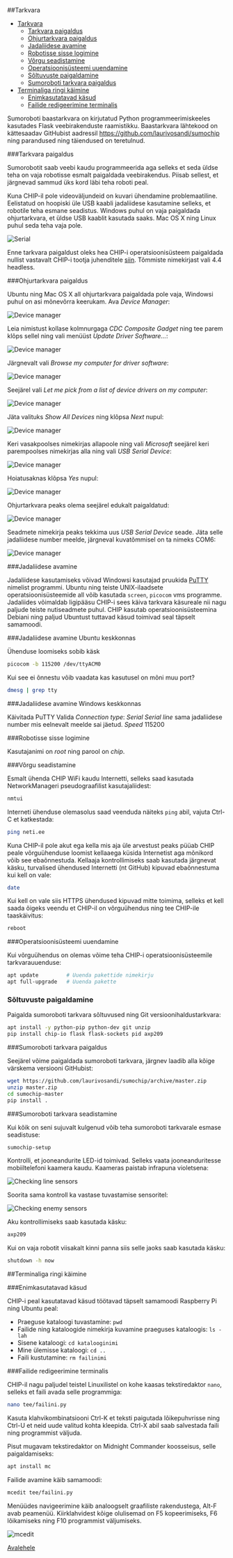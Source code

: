 ##Tarkvara
* [Tarkvara](#tarkvara)
    * [Tarkvara paigaldus](#tarkvara-paigaldus)
    * [Ohjurtarkvara paigaldus](#ohjurtarkvara-paigaldus)
    * [Jadaliidese avamine](#jadaliidese-avamine)
    * [Robotisse sisse logimine](#robotisse-sisse-logimine)
    * [Võrgu seadistamine](#võrgu-seadistamine)
    * [Operatsioonisüsteemi uuendamine](#operatsioonisüsteemi-uuendamine)
    * [Sõltuvuste paigaldamine](#sõltuvuste-paigaldamine)
    * [Sumoroboti tarkvara paigaldus](#sumoroboti-tarkvara-paigaldus)
* [Terminaliga ringi käimine](#robot-valmis)
    * [Enimkasutatavad käsud](#enimkasutatavad-käsud)
    * [Failide redigeerimine terminalis](#failide-redigeerimine-terminalis)
    


Sumoroboti baastarkvara on kirjutatud Python programmeerimiskeeles kasutades Flask veebirakenduste raamistikku. Baastarkvara lähtekood on kättesaadav GitHubist aadressil https://github.com/laurivosandi/sumochip ning parandused ning täiendused on teretulnud.


###Tarkvara paigaldus

Sumorobotit saab veebi kaudu programmeerida aga selleks et seda üldse teha on vaja robotisse esmalt paigaldada veebirakendus. Piisab sellest, et järgnevad sammud üks kord läbi teha roboti peal.

Kuna CHIP-il pole videoväljundeid on kuvari ühendamine problemaatiline. Eelistatud on hoopiski üle USB kaabli jadaliidese kasutamine selleks, et robotile teha esmane seadistus. Windows puhul on vaja paigaldada ohjurtarkvara, et üldse USB kaablit kasutada saaks. Mac OS X ning Linux puhul seda teha vaja pole.

![Serial](../img/kit/62-connecting-via-usb.jpg)

Enne tarkvara paigaldust oleks hea CHIP-i operatsioonisüsteem paigaldada nullist vastavalt CHIP-i tootja
juhenditele [siin](http://flash.getchip.com/). Tõmmiste nimekirjast vali 4.4 headless.

###Ohjurtarkvara paigaldus

Ubuntu ning Mac OS X all ohjurtarkvara paigaldada pole vaja, Windowsi puhul on asi mõnevõrra keerukam. Ava *Device Manager*:

![Device manager](../img/usbser/01.png)

Leia nimistust kollase kolmnurgaga *CDC Composite Gadget* ning tee parem klõps sellel ning vali menüüst *Update Driver Software...*:

![Device manager](../img/usbser/02.png)

Järgnevalt vali *Browse my computer for driver software*:

![Device manager](../img/usbser/03.png)

Seejärel vali *Let me pick from a list of device drivers on my computer*:

![Device manager](../img/usbser/04.png)

Jäta valituks *Show All Devices* ning klõpsa *Next* nupul:

![Device manager](../img/usbser/05.png)

Keri vasakpoolses nimekirjas allapoole ning vali *Microsoft* seejärel keri parempoolses nimekirjas alla ning vali *USB Serial Device*:

![Device manager](../img/usbser/06.png)

Hoiatusaknas klõpsa *Yes* nupul:

![Device manager](../img/usbser/07.png)

Ohjurtarkvara peaks olema seejärel edukalt paigaldatud:

![Device manager](../img/usbser/08.png)

Seadmete nimekirja peaks tekkima uus *USB Serial Device* seade. Jäta selle jadaliidese number meelde, järgneval kuvatõmmisel on ta nimeks COM6:

![Device manager](../img/usbser/09.png)


###Jadaliidese avamine

Jadaliidese kasutamiseks võivad Windowsi kasutajad pruukida [PuTTY](http://www.chiark.greenend.org.uk/~sgtatham/putty/download.html) nimelist programmi. 
Ubuntu ning teiste UNIX-ilaadsete operatsioonisüsteemide all võib kasutada `screen`, `picocom` vms programme. 
Jadaliides võimaldab ligipääsu CHIP-i sees käiva tarkvara käsureale nii nagu paljude teiste nutiseadmete puhul. 
CHIP kasutab operatsioonisüsteemina Debiani ning paljud Ubuntust tuttavad käsud toimivad seal täpselt samamoodi.


###Jadaliidese avamine Ubuntu keskkonnas

Ühenduse loomiseks sobib käsk 
```bash
picocom -b 115200 /dev/ttyACM0
```
Kui see ei õnnestu võib vaadata kas kasutusel on mõni muu port?
```bash
dmesg | grep tty
```

###Jadaliidese avamine Windows keskkonnas

Käivitada PuTTY
Valida *Connection type*:
*Serial*
*Serial line* sama jadaliidese number mis eelnevalt meelde sai jäetud.
*Speed* 115200

###Robotisse sisse logimine

Kasutajanimi on *root* ning parool on *chip*.


###Võrgu seadistamine

Esmalt ühenda CHIP WiFi kaudu Internetti, selleks saad kasutada NetworkManageri pseudograafilist kasutajaliidest:

```bash
nmtui
```

Interneti ühenduse olemasolus saad veenduda näiteks `ping` abil, vajuta Ctrl-C et katkestada:

```bash
ping neti.ee
```

Kuna CHIP-il pole akut ega kella mis aja üle arvestust peaks püüab CHIP peale võrguühenduse loomist kellaaega küsida Internetist aga mõnikord võib see ebaõnnestuda. Kellaaja kontrollimiseks saab kasutada järgnevat käsku, turvalised ühendused Internetti (nt GitHub) kipuvad ebaõnnestuma kui kell on vale:

```bash
date
```

Kui kell on vale siis HTTPS ühendused kipuvad mitte toimima, selleks et kell saada õigeks veendu et CHIP-il on võrguühendus ning tee CHIP-ile taaskäivitus:

```bash
reboot
```

###Operatsioonisüsteemi uuendamine

Kui võrguühendus on olemas võime teha CHIP-i operatsioonisüsteemile tarkvarauuenduse:

```bash
apt update         # Uuenda pakettide nimekirju
apt full-upgrade   # Uuenda pakette
```


### Sõltuvuste paigaldamine

Paigalda sumoroboti tarkvara sõltuvused ning Git versioonihaldustarkvara:

```bash
apt install -y python-pip python-dev git unzip
pip install chip-io flask flask-sockets pid axp209
```

###Sumoroboti tarkvara paigaldus

Seejärel võime paigaldada sumoroboti tarkvara, järgnev laadib alla kõige värskema versiooni
GitHubist:

```bash
wget https://github.com/laurivosandi/sumochip/archive/master.zip
unzip master.zip
cd sumochip-master
pip install .
```

###Sumoroboti tarkvara seadistamine

Kui kõik on seni sujuvalt kulgenud võib teha sumoroboti tarkvarale esmase seadistuse:

```bash
sumochip-setup
```

Kontrolli, et jooneandurite LED-id toimivad. Selleks vaata jooneanduritesse mobiiltelefoni kaamera kaudu. Kaameras paistab infrapuna violetsena:

![Checking line sensors](../img/kit/63-checking-line-sensors.jpg)

Soorita sama kontroll ka vastase tuvastamise sensoritel:

![Checking enemy sensors](../img/kit/64-checking-enemy-sensors.jpg)

Aku kontrollimiseks saab kasutada käsku:

```bash
axp209
```

Kui on vaja robotit viisakalt kinni panna siis selle jaoks saab kasutada käsku:

```bash
shutdown -h now
```


##Terminaliga ringi käimine

###Enimkasutatavad käsud

CHIP-i peal kasutatavad käsud töötavad täpselt samamoodi Raspberry Pi ning Ubuntu peal:

* Praeguse kataloogi tuvastamine: `pwd`
* Failide ning kataloogide nimekirja kuvamine praeguses kataloogis: `ls -lah`
* Sisene kataloogi: `cd katalooginimi`
* Mine ülemisse kataloogi: `cd ..`
* Faili kustutamine: `rm failinimi`

###Failide redigeerimine terminalis

CHIP-il nagu paljudel teistel Linuxilistel on kohe kaasas tekstiredaktor `nano`, selleks et faili avada selle programmiga:

```bash
nano tee/failini.py
```
Kasuta klahvikombinatsiooni Ctrl-K et teksti paigutada lõikepuhvrisse ning Ctrl-U et neid uude valitud kohta kleepida. Ctrl-X abil saab salvestada faili ning programmist väljuda.

Pisut mugavam tekstiredaktor on Midnight Commander koosseisus, selle paigaldamiseks:

```Bash
apt install mc
```

Failide avamine käib samamoodi:

```bash
mcedit tee/failini.py
```
Menüüdes navigeerimine käib analoogselt graafiliste rakendustega, Alt-F avab peamenüü. Kiirklahvidest kõige olulisemad on F5 kopeerimiseks, F6 lõikamiseks ning F10 programmist väljumiseks.

![mcedit](../img/mcedit.png)

[Avalehele](index-et.md "Avalehele")
